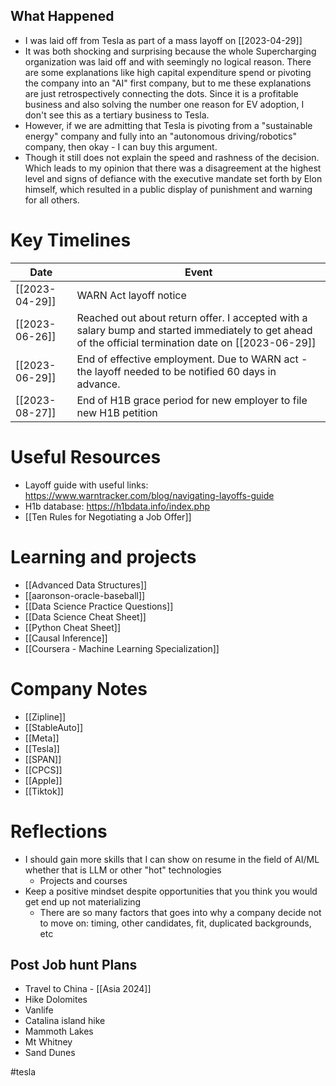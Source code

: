 ## What Happened
- I was laid off from Tesla as part of a mass layoff on [[2023-04-29]]
- It was both shocking and surprising because the whole Supercharging organization was laid off and with seemingly no logical reason. There are some explanations like high capital expenditure spend or pivoting the company into an "AI" first company, but to me these explanations are just retrospectively connecting the dots. Since it is a profitable business and also solving the number one reason for EV adoption, I don't see this as a tertiary business to Tesla.
- However, if we are admitting that Tesla is pivoting from a "sustainable energy" company and fully into an "autonomous driving/robotics" company, then okay - I can buy this argument.
- Though it still does not explain the speed and rashness of the decision. Which leads to my opinion that there was a disagreement at the highest level and signs of defiance with the executive mandate set forth by Elon himself, which resulted in a public display of punishment and warning for all others.
# Key Timelines

| Date           | Event                                                                                                                                                 |
| -------------- | ----------------------------------------------------------------------------------------------------------------------------------------------------- |
| [[2023-04-29]] | WARN Act layoff notice                                                                                                                                |
| [[2023-06-26]] | Reached out about return offer. I accepted with a salary bump and started immediately to get ahead of the official termination date on [[2023-06-29]] |
| [[2023-06-29]] | End of effective employment. Due to WARN act - the layoff needed to be notified 60 days in advance.                                                   |
| [[2023-08-27]] | End of H1B grace period for new employer to file new H1B petition                                                                                     |
# Useful Resources
- Layoff guide with useful links: https://www.warntracker.com/blog/navigating-layoffs-guide
- H1b database: https://h1bdata.info/index.php
- [[Ten Rules for Negotiating a Job Offer]]
# Learning and projects
- [[Advanced Data Structures]]
- [[aaronson-oracle-baseball]]
- [[Data Science Practice Questions]]
- [[Data Science Cheat Sheet]]
- [[Python Cheat Sheet]]
- [[Causal Inference]]
- [[Coursera - Machine Learning Specialization]]
# Company Notes
- [[Zipline]]
- [[StableAuto]]
- [[Meta]]
- [[Tesla]]
- [[SPAN]]
- [[CPCS]]
- [[Apple]]
- [[Tiktok]]
# Reflections
- I should gain more skills that I can show on resume in the field of AI/ML whether that is LLM or other "hot" technologies
	- Projects and courses
- Keep a positive mindset despite opportunities that you think you would get end up not materializing
	- There are so many factors that goes into why a company decide not to move on: timing, other candidates, fit, duplicated backgrounds, etc
## Post Job hunt Plans
- Travel to China - [[Asia 2024]]
-  Hike Dolomites
- Vanlife
- Catalina island hike
- Mammoth Lakes
- Mt Whitney
- Sand Dunes

#tesla
